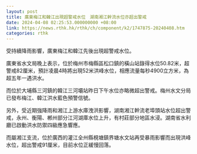 ```yaml
---
layout: post
title: 廣東梅江和韓江出現超警戒水位　湖南湘江幹流水位亦超出警戒
date: 2024-04-08 02:25:53.000000000 +08:00
link: https://news.rthk.hk/rthk/ch/component/k2/1747875-20240408.htm
categories: rthk
---
```


受持續降雨影響，廣東梅江和韓江先後出現超警戒水位。

廣東省水文局晚上表示，位於梅州市梅縣區松口鎮的橫山站錄得水位50.82米，超警戒82厘米，預計凌晨4時將出現52米洪峰水位，相應流量每秒4900立方米，為超五年一遇洪水。

而位於大埔縣三河鎮的韓江三河壩站昨日下午水位亦略微超出警戒。梅州水文分局已發布梅江、韓江洪水藍色預警信號。

另外，受近期強降雨和湘江上游水庫洩洪影響，湖南湘江幹流老埠頭站水位超出警戒，永州、衡陽、郴州部分江河湖庫水位上升，有村莊部分地區水浸。湖南省水利廳已啟動洪水防禦四級應急響應。

而屬湘江支流，位於廣西的灌江全州縣梘塘鎮界塘水文站再受暴雨影響而出現洪峰水位，超出警戒91厘米，目前水位正緩慢回落。
